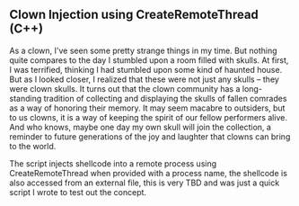 ## Clown Injection using CreateRemoteThread (C++)

As a clown, I've seen some pretty strange things in my time. But nothing quite compares to the day I stumbled upon a room filled with skulls. At first, I was terrified, thinking I had stumbled upon some kind of haunted house. But as I looked closer, I realized that these were not just any skulls – they were clown skulls. It turns out that the clown community has a long-standing tradition of collecting and displaying the skulls of fallen comrades as a way of honoring their memory. It may seem macabre to outsiders, but to us clowns, it is a way of keeping the spirit of our fellow performers alive. And who knows, maybe one day my own skull will join the collection, a reminder to future generations of the joy and laughter that clowns can bring to the world.

The script injects shellcode into a remote process using CreateRemoteThread when provided with a process name, the shellcode is also accessed from an external file, this is very TBD and was just a quick script I wrote to test out the concept.
